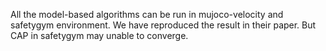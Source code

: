 All the model-based algorithms can be run in mujoco-velocity and safetygym environment. We have reproduced the result in their paper. But CAP in safetygym may unable to converge.
